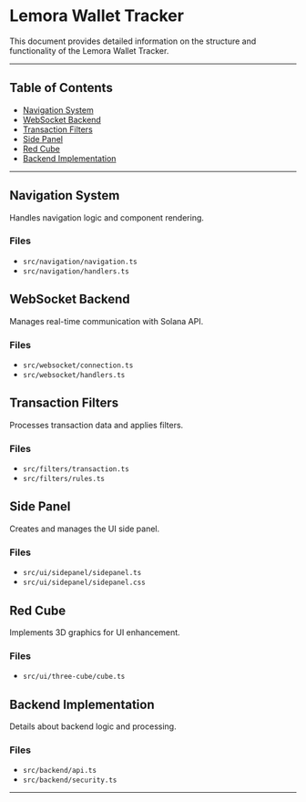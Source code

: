 # Lemora Wallet Tracker

This document provides detailed information on the structure and functionality of the Lemora Wallet Tracker.

---

## Table of Contents

- [Navigation System](#navigation-system)
- [WebSocket Backend](#websocket-backend)
- [Transaction Filters](#transaction-filters)
- [Side Panel](#side-panel)
- [Red Cube](#red-cube)
- [Backend Implementation](#backend-implementation)

---

## Navigation System

Handles navigation logic and component rendering.

### Files
- `src/navigation/navigation.ts`
- `src/navigation/handlers.ts`

## WebSocket Backend

Manages real-time communication with Solana API.

### Files
- `src/websocket/connection.ts`
- `src/websocket/handlers.ts`

## Transaction Filters

Processes transaction data and applies filters.

### Files
- `src/filters/transaction.ts`
- `src/filters/rules.ts`

## Side Panel

Creates and manages the UI side panel.

### Files
- `src/ui/sidepanel/sidepanel.ts`
- `src/ui/sidepanel/sidepanel.css`

## Red Cube

Implements 3D graphics for UI enhancement.

### Files
- `src/ui/three-cube/cube.ts`

## Backend Implementation

Details about backend logic and processing.

### Files
- `src/backend/api.ts`
- `src/backend/security.ts`

---

